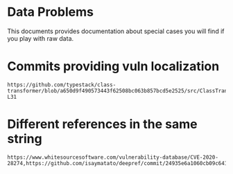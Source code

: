 # Data Problems

This documents provides documentation about special cases you will find if you play with raw data.

# Commits providing vuln localization

```
https://github.com/typestack/class-transformer/blob/a650d9f490573443f62508bc063b857bcd5e2525/src/ClassTransformer.ts#L29-L31
```

# Different references in the same string

```
https://www.whitesourcesoftware.com/vulnerability-database/CVE-2020-28274,https://github.com/isaymatato/deepref/commit/24935e6a1060cb09c641d3075982f0b44cfca4c2
```